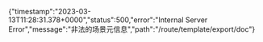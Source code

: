 {"timestamp":"2023-03-13T11:28:31.378+0000","status":500,"error":"Internal Server Error","message":"非法的场景元信息","path":"/route/template/export/doc"}